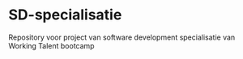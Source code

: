 # SD-specialisatie
Repository voor project van software development specialisatie van Working Talent bootcamp
